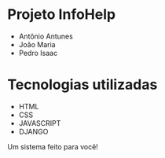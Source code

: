 # Projeto InfoHelp

- Antônio Antunes
- João Maria
- Pedro Isaac

# Tecnologias utilizadas

- HTML
- CSS
- JAVASCRIPT
- DJANGO

Um sistema feito para você!